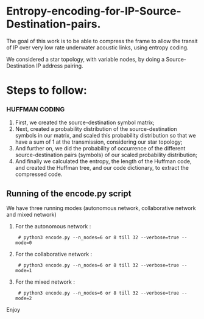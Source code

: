 # Entropy-encoding-for-IP-Source-Destination-pairs.


The goal of this work is to be able to compress the frame to allow the transit of IP over very low rate underwater acoustic links, using entropy coding.

We considered a star topology, with variable nodes, by doing a Source-Destination IP address pairing.

# Steps to follow:

### HUFFMAN CODING

1. First, we created the source-destination symbol matrix;
2. Next, created a probability distribution of the source-destination symbols in our matrix, and scaled this probability distribution so that we have a sum of 1 at the transmission, considering our star topology; 
3. And further on, we did the probability of occurrence of the different source-destination pairs (symbols) of our scaled probability distribution;
4. And finally we calculated the entropy, the length of the Huffman code, and created the Huffman tree, and our code dictionary, to extract the compressed code.

## Running of the encode.py script

We have three running modes (autonomous network, collaborative network and mixed network)

1. For the autonomous network :

        # python3 encode.py --n_nodes=6 or 8 till 32 --verbose=true --mode=0

2. For the collaborative network :

        # python3 encode.py --n_nodes=6 or 8 till 32 --verbose=true --mode=1

3. For the mixed network :

        # python3 encode.py --n_nodes=6 or 8 till 32 --verbose=true --mode=2

Enjoy
       

